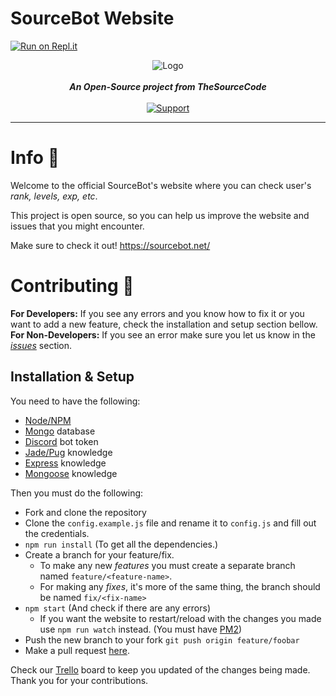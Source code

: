 # SourceBot Website
[![Run on Repl.it](https://repl.it/badge/github/Splatboy-Dev/GPDB.net)](https://repl.it/github/Splatboy-Dev/GPDB.net)
<div align="center">
<img src="https://i.imgur.com/qwt4PFB.png" align="center" alt="Logo">
<br><br>
<strong><i>An Open-Source project from TheSourceCode</i></strong>
<br><br>
<a href="https://discord.gg/jkAzNyB"> <img src="https://img.shields.io/discord/265499275088232448.svg?colorB=Blue&logo=discord&label=Support&style=for-the-badge" alt="Support"></a><br>
</div>

***

# Info 📍
Welcome to the official SourceBot's website where you can check user's *rank, levels, exp, etc*.

This project is open source, so you can help us improve the website and issues that you might encounter.

Make sure to check it out! https://sourcebot.net/

# Contributing 📝
**For Developers:** If you see any errors and you know how to fix it or you want to add a new feature, check the installation and setup section bellow.\
**For Non-Developers:** If you see an error make sure you let us know in the *[issues](https://github.com/The-SourceCode/sourcebot.net/issues/new)* section.

## Installation & Setup
You need to have the following:
* [Node/NPM](https://nodejs.org/en/ 'download nodejs')
* [Mongo](https://www.mongodb.com/cloud/atlas 'Get a free db') database
* [Discord](https://discordapp.com/developers/applications/ 'Create a Bot app') bot token
* [Jade/Pug](https://pugjs.org/api/getting-started.html) knowledge
* [Express](https://expressjs.com/) knowledge
* [Mongoose](https://mongoosejs.com/) knowledge

Then you must do the following:
* Fork and clone the repository
* Clone the `config.example.js` file and rename it to `config.js` and fill out the credentials.
* `npm run install` (To get all the dependencies.)
* Create a branch for your feature/fix.
  * To make any new *features* you must create a separate branch named `feature/<feature-name>`.
  * For making any *fixes*, it's more of the same thing, the branch should be named `fix/<fix-name>`
* `npm start` (And check if there are any errors)
  * If you want the website to restart/reload with the changes you made use `npm run watch` instead. (You must have [PM2](https://pm2.io/runtime/ 'Install PM2'))
* Push the new branch to your fork `git push origin feature/foobar`
* Make a pull request [here](https://github.com/The-SourceCode/SourceBot.net/compare 'Make pull request').

Check our [Trello](https://trello.com/b/Ix5E9Fcj/sourcebotwebsite) board to keep you updated of the changes being made.\
Thank you for your contributions.